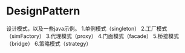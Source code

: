 # DesignPattern
设计模式，以及一些java示例。
1.单例模式（singleton）
2.工厂模式（simFactory）
3.代理模式（proxy）
4.门面模式（facade）
5.桥接模式（bridge）
6.策略模式（strategy）
